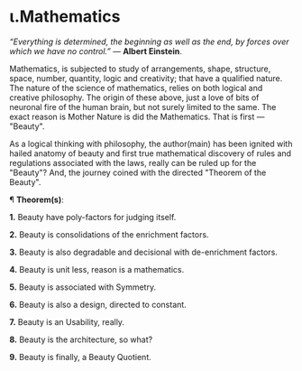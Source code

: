 # ι.Mathematics
<i>“Everything is determined, the beginning as well as the end, by forces over which we have no control.”</i> ― <b>Albert Einstein</b>.

Mathematics, is subjected to study of arrangements, shape, structure, space, number, quantity, logic and creativity; that have a qualified nature. The nature of the science of mathematics, relies on both logical and creative philosophy. The origin of these above, just a love of bits of neuronal fire of the human brain, but not surely limited to the same. The exact reason is Mother Nature is did the Mathematics. That is first — "Beauty".

As a logical thinking with philosophy, the author(main) has been ignited with hailed anatomy of beauty and first true mathematical discovery of rules and regulations associated with the laws, really can be ruled up for the "Beauty"? And, the journey coined with the directed "Theorem of the Beauty".

¶ <b>Theorem(s)</b>:

<b>1.</b> Beauty have poly-factors for judging itself.

<b>2.</b> Beauty is consolidations of the enrichment factors.

<b>3.</b> Beauty is also degradable and decisional with de-enrichment factors.

<b>4.</b> Beauty is unit less, reason is a mathematics.

<b>5.</b> Beauty is associated with Symmetry.

<b>6.</b> Beauty is also a design, directed to constant.

<b>7.</b> Beauty is an Usability, really.

<b>8.</b> Beauty is the architecture, so what?

<b>9.</b> Beauty is finally, a Beauty Quotient.
